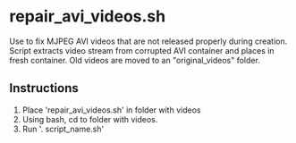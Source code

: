 # repair_avi_videos.sh

Use to fix MJPEG AVI videos that are not released properly during creation. Script extracts video stream from corrupted AVI container and places in fresh container. Old videos are moved to an "original_videos" folder.

## Instructions
1. Place 'repair_avi_videos.sh' in folder with videos
2. Using bash, cd to folder with videos.
3. Run '. script_name.sh'